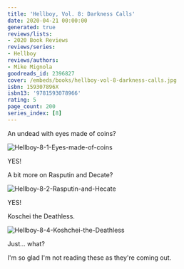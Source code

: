 ```yaml
---
title: 'Hellboy, Vol. 8: Darkness Calls'
date: 2020-04-21 00:00:00
generated: true
reviews/lists:
- 2020 Book Reviews
reviews/series:
- Hellboy
reviews/authors:
- Mike Mignola
goodreads_id: 2396827
cover: /embeds/books/hellboy-vol-8-darkness-calls.jpg
isbn: 159307896X
isbn13: '9781593078966'
rating: 5
page_count: 200
series_index: [8]
---
```

An undead with eyes made of coins?  

![Hellboy-8-1-Eyes-made-of-coins](/embeds/books/attachments/hellboy-8-1-eyes-made-of-coins.png)  

<!--more-->

YES!  

A bit more on Rasputin and Decate?  

![Hellboy-8-2-Rasputin-and-Hecate](/embeds/books/attachments/hellboy-8-2-rasputin-and-hecate.png)  

YES!  

Koschei the Deathless.  

![Hellboy-8-4-Koshchei-the-Deathless](/embeds/books/attachments/hellboy-8-4-koshchei-the-deathless.png)  

Just... what?  

I'm so glad I'm not reading these as they're coming out.